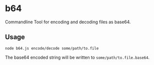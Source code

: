 # b64

Commandline Tool for encoding and decoding files as base64.

## Usage
    node b64.js encode/decode some/path/to.file
    
The base64 encoded string will be written to `some/path/to.file.base64`.